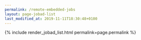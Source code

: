 ```yaml
---
permalink: /remote-embedded-jobs
layout: page-jobad-list
last_modified_at: 2019-11-11T18:30:48+0100
---
```

{% include render_jobad_list.html permalink=page.permalink %}
